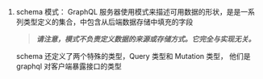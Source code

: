 1. schema 模式：  GraphQL 服务器使用模式来描述可用数据的形状，是是一系列类型定义的集合，中包含从后端数据存储中填充的字段

   >***请注意，模式不负责定义数据的来源或存储方式。它完全与实现无关。***

   schema 还定义了两个特殊的类型，Query 类型和 Mutation 类型， 他们是graphql 对客户端暴露接口的类型